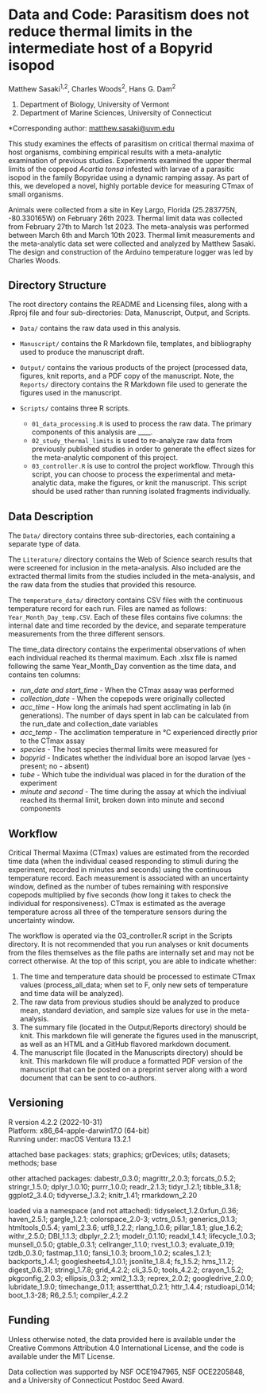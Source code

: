 # Data and Code: Parasitism does not reduce thermal limits in the intermediate host of a Bopyrid isopod  

Matthew Sasaki<sup>1,2</sup>, Charles Woods<sup>2</sup>, Hans G. Dam<sup>2</sup> 	

1. Department of Biology, University of Vermont   
2. Department of Marine Sciences, University of Connecticut
   
*Corresponding author: matthew.sasaki@uvm.edu   

This study examines the effects of parasitism on critical thermal maxima of host organisms, combining empirical results with a meta-analytic examination of previous studies. Experiments examined the upper thermal limits of the copepod *Acartia tonsa* infested with larvae of a parasitic isopod in the family Bopyridae using a dynamic ramping assay. As part of this, we developed a novel, highly portable device for measuring CTmax of small organisms.    

Animals were collected from a site in Key Largo, Florida (25.283775N, -80.330165W) on February 26th 2023. Thermal limit data was collected from February 27th to March 1st 2023. The meta-analysis was performed between March 6th and March 10th 2023. Thermal limit measurements and the meta-analytic data set were collected and analyzed by Matthew Sasaki. The design and construction of the Arduino temperature logger was led by Charles Woods.  

## Directory Structure 
The root directory contains the README and Licensing files, along with a .Rproj file and four sub-directories: Data, Manuscript, Output, and Scripts.  

-   `Data/` contains the raw data used in this analysis.  

-   `Manuscript/` contains the R Markdown file, templates, and bibliography used to produce the manuscript draft. 

-   `Output/` contains the various products of the project (processed data, figures, knit reports, and a PDF copy of the manuscript. Note, the `Reports/` directory contains the R Markdown file used to generate the figures used in the manuscript.  

-   `Scripts/` contains three R scripts. 
    -   `01_data_processing.R` is used to process the raw data. The primary components of this analysis are ____.
    -   `02_study_thermal_limits` is used to re-analyze raw data from previously published studies in order to generate the effect sizes for the meta-analytic component of this project.
    -   `03_controller.R` is use to control the project workflow. Through this script, you can choose to process the experimental and meta-analytic data, make the figures, or knit the manuscript. This script should be used rather than running isolated fragments individually. 
 

## Data Description 	

The `Data/` directory contains three sub-directories, each containing a separate type of data.   	

The `Literature/` directory contains the Web of Science search results that were screened for inclusion in the meta-analysis. Also included are the extracted thermal limits from the studies included in the meta-analysis, and the raw data from the studies that provided this resource.  

The `temperature_data/` directory contains CSV files with the continuous temperature record for each run. Files are named as follows: `Year_Month_Day_temp.CSV`. Each of these files contains five columns: the internal date and time recorded by the device, and separate temperature measurements from the three different sensors.   

The time_data directory contains the experimental observations of when each individual reached its thermal maximum. Each .xlsx file is named following the same Year_Month_Day convention as the time data, and contains ten columns:     

  -   *run_date and start_time* - When the CTmax assay was performed	  	
  -   *collection_date*	- When the copepods were originally collected
  -   *acc_time* - How long the animals had spent acclimating in lab (in generations). The number of days spent in lab can be calculated from the run_date and collection_date variables  
  -   *acc_temp* - The acclimation temperature in °C experienced directly prior to the CTmax assay  
  -   *species* - The host species thermal limits were measured for  
  -   *bopyrid* - Indicates whether the individual bore an isopod larvae (yes - present; no - absent)  	  	
  -   *tube* - Which tube the individual was placed in for the duration of the experiment	  	
  -   *minute and second* - The time during the assay at which the indiviual reached its thermal limit, broken down into minute and second components	  	
    
## Workflow

Critical Thermal Maxima (CTmax) values are estimated from the recorded time data (when the individual ceased responding to stimuli during the experiment, recorded in minutes and seconds) using the continuous temperature record. Each measurement is associated with an uncertainty window, defined as the number of tubes remaining with responsive copepods multiplied by five seconds (how long it takes to check the individual for responsiveness). CTmax is estimated as the average temperature across all three of the temperature sensors during the uncertainty window.

The workflow is operated via the 03_controller.R script in the Scripts directory. It is not recommended that you run analyses or knit documents from the files themselves as the file paths are internally set and may not be correct otherwise. At the top of this script, you are able to indicate whether: 
  1) The time and temperature data should be processed to estimate CTmax values (process_all_data; when set to F, only new sets of temperature and time data will be analyzed). 
  2) The raw data from previous studies should be analyzed to produce mean, standard deviation, and sample size values for use in the meta-analysis.
  3) The summary file (located in the Output/Reports directory) should be knit. This markdown file will generate the figures used in the manuscript, as well as an HTML and a GitHub flavored markdown document. 
  4) The manuscript file (located in the Manuscripts directory) should be knit. This markdown file will produce a formatted PDF version of the manuscript that can be posted on a preprint server along with a word document that can be sent to co-authors. 


## Versioning   
R version 4.2.2 (2022-10-31)    
Platform: x86_64-apple-darwin17.0 (64-bit)    
Running under: macOS Ventura 13.2.1   

attached base packages:
stats; graphics; grDevices; utils; datasets; methods; base 

other attached packages:
dabestr_0.3.0; magrittr_2.0.3; forcats_0.5.2; stringr_1.5.0; dplyr_1.0.10; purrr_1.0.0; readr_2.1.3;
tidyr_1.2.1; tibble_3.1.8; ggplot2_3.4.0; tidyverse_1.3.2; knitr_1.41; rmarkdown_2.20

loaded via a namespace (and not attached):
tidyselect_1.2.0xfun_0.36; haven_2.5.1; gargle_1.2.1; colorspace_2.0-3; 
vctrs_0.5.1; generics_0.1.3; htmltools_0.5.4; yaml_2.3.6; utf8_1.2.2; 
rlang_1.0.6; pillar_1.8.1; glue_1.6.2; withr_2.5.0; DBI_1.1.3;
dbplyr_2.2.1; modelr_0.1.10; readxl_1.4.1; lifecycle_1.0.3; munsell_0.5.0;
gtable_0.3.1; cellranger_1.1.0; rvest_1.0.3; evaluate_0.19; tzdb_0.3.0; 
fastmap_1.1.0; fansi_1.0.3; broom_1.0.2; scales_1.2.1; backports_1.4.1;
googlesheets4_1.0.1; jsonlite_1.8.4; fs_1.5.2; hms_1.1.2; digest_0.6.31;
stringi_1.7.8; grid_4.2.2; cli_3.5.0; tools_4.2.2; crayon_1.5.2; 
pkgconfig_2.0.3; ellipsis_0.3.2; xml2_1.3.3; reprex_2.0.2; googledrive_2.0.0;
lubridate_1.9.0; timechange_0.1.1; assertthat_0.2.1; httr_1.4.4; rstudioapi_0.14;
boot_1.3-28; R6_2.5.1; compiler_4.2.2


## Funding

Unless otherwise noted, the data provided here is available under the Creative Commons Attribution 4.0 International License, and the code is available under the MIT License.

Data collection was supported by NSF OCE1947965, NSF OCE2205848, and a University of Connecticut Postdoc Seed Award. 
